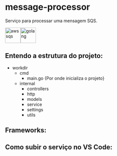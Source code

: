 # message-processor 
Serviço para processar uma mensagem SQS.

<img title="sqs" height="50" alt="aws sqs" src="https://seeklogo.com/images/A/aws-sqs-simple-queue-service-logo-8884A71ECB-seeklogo.com.png"><img title="Golang" height="50" src="https://cdn.iconscout.com/icon/free/png-256/go-77-1175166.png" alt="golang"/>

## Entendo a estrutura do projeto:
- workdir
  - cmd
    - main.go {Por onde inicializa o projeto}
  - internal
    - controllers
    - http
    - models
    - service
    - settings
    - utils

## Frameworks:

## Como subir o serviço no VS Code:
